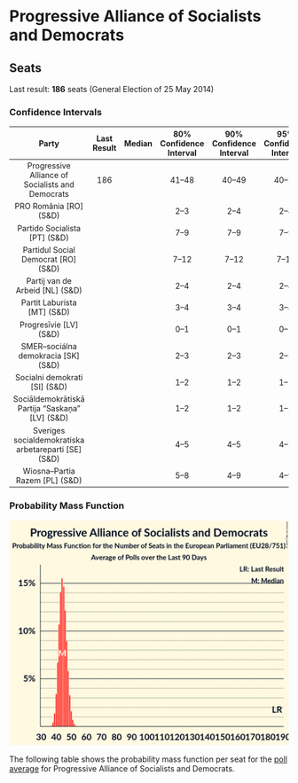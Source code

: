 # Progressive Alliance of Socialists and Democrats

## Seats

Last result: **186** seats (General Election of 25 May 2014)

### Confidence Intervals

| Party | Last Result | Median | 80% Confidence Interval | 90% Confidence Interval | 95% Confidence Interval | 99% Confidence Interval |
|:-----:|:-----------:|:------:|:-----------------------:|:-----------------------:|:-----------------------:|:-----------------------:|
| Progressive Alliance of Socialists and Democrats | 186 |  | 41–48 | 40–49 | 40–50 | 38–51 |
| PRO România [RO] (S&D) | |  | 2–3 | 2–4 | 2–4 | 2–4 |
| Partido Socialista [PT] (S&D) | |  | 7–9 | 7–9 | 7–9 | 7–10 |
| Partidul Social Democrat [RO] (S&D) | |  | 7–12 | 7–12 | 7–12 | 6–13 |
| Partij van de Arbeid [NL] (S&D) | |  | 2–4 | 2–4 | 2–4 | 2–5 |
| Partit Laburista [MT] (S&D) | |  | 3–4 | 3–4 | 3–4 | 3–4 |
| Progresīvie [LV] (S&D) | |  | 0–1 | 0–1 | 0–1 | 0–1 |
| SMER–sociálna demokracia [SK] (S&D) | |  | 2–3 | 2–3 | 2–3 | 2–3 |
| Socialni demokrati [SI] (S&D) | |  | 1–2 | 1–2 | 1–2 | 0–3 |
| Sociāldemokrātiskā Partija “Saskaņa” [LV] (S&D) | |  | 1–2 | 1–2 | 1–2 | 1–2 |
| Sveriges socialdemokratiska arbetareparti [SE] (S&D) | |  | 4–5 | 4–5 | 4–5 | 4–6 |
| Wiosna–Partia Razem [PL] (S&D) | |  | 5–8 | 4–9 | 4–9 | 3–10 |

### Probability Mass Function

![Graph with seats probability mass function not yet produced](average-2019-07-31-seats-pmf-progressiveallianceofsocialistsanddemocrats.png "Seats Probability Mass Function")

The following table shows the probability mass function per seat for the [poll average](average-2019-07-31.html) for Progressive Alliance of Socialists and Democrats.

